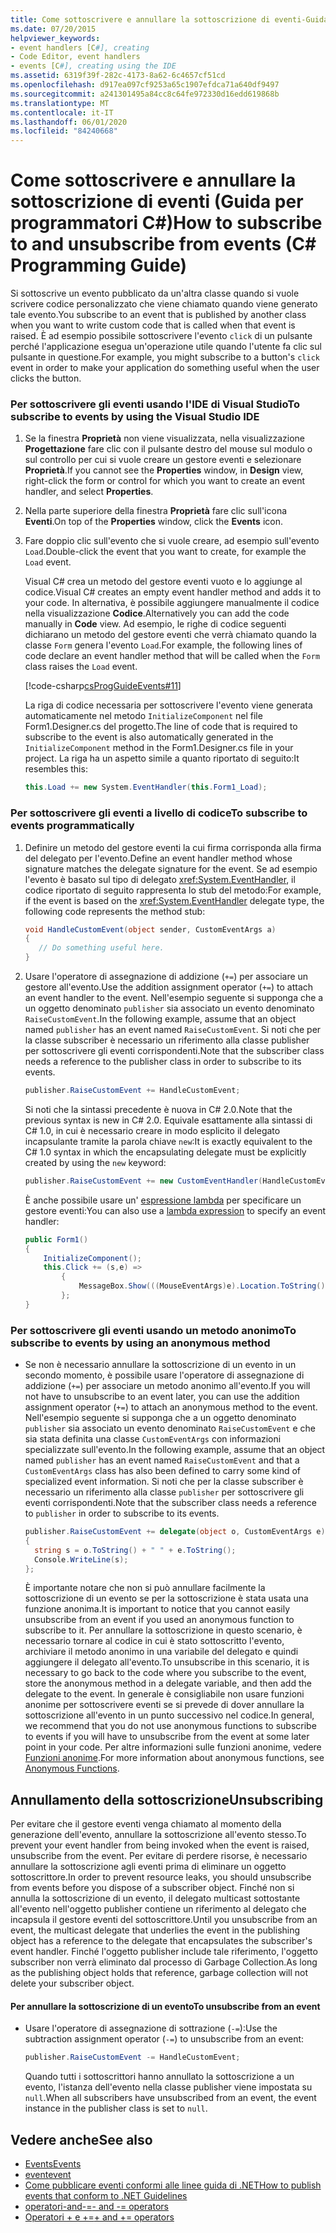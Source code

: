 ```yaml
---
title: Come sottoscrivere e annullare la sottoscrizione di eventi-Guida per programmatori C#
ms.date: 07/20/2015
helpviewer_keywords:
- event handlers [C#], creating
- Code Editor, event handlers
- events [C#], creating using the IDE
ms.assetid: 6319f39f-282c-4173-8a62-6c4657cf51cd
ms.openlocfilehash: d917ea097cf9253a65c1907efdca71a640df9497
ms.sourcegitcommit: a241301495a84cc8c64fe972330d16edd619868b
ms.translationtype: MT
ms.contentlocale: it-IT
ms.lasthandoff: 06/01/2020
ms.locfileid: "84240668"
---
```

# <a name="how-to-subscribe-to-and-unsubscribe-from-events-c-programming-guide"></a><span data-ttu-id="5e4f7-102">Come sottoscrivere e annullare la sottoscrizione di eventi (Guida per programmatori C#)</span><span class="sxs-lookup"><span data-stu-id="5e4f7-102">How to subscribe to and unsubscribe from events (C# Programming Guide)</span></span>
<span data-ttu-id="5e4f7-103">Si sottoscrive un evento pubblicato da un'altra classe quando si vuole scrivere codice personalizzato che viene chiamato quando viene generato tale evento.</span><span class="sxs-lookup"><span data-stu-id="5e4f7-103">You subscribe to an event that is published by another class when you want to write custom code that is called when that event is raised.</span></span> <span data-ttu-id="5e4f7-104">È ad esempio possibile sottoscrivere l'evento `click` di un pulsante perché l'applicazione esegua un'operazione utile quando l'utente fa clic sul pulsante in questione.</span><span class="sxs-lookup"><span data-stu-id="5e4f7-104">For example, you might subscribe to a button's `click` event in order to make your application do something useful when the user clicks the button.</span></span>  
  
### <a name="to-subscribe-to-events-by-using-the-visual-studio-ide"></a><span data-ttu-id="5e4f7-105">Per sottoscrivere gli eventi usando l'IDE di Visual Studio</span><span class="sxs-lookup"><span data-stu-id="5e4f7-105">To subscribe to events by using the Visual Studio IDE</span></span>  
  
1. <span data-ttu-id="5e4f7-106">Se la finestra **Proprietà** non viene visualizzata, nella visualizzazione **Progettazione** fare clic con il pulsante destro del mouse sul modulo o sul controllo per cui si vuole creare un gestore eventi e selezionare **Proprietà**.</span><span class="sxs-lookup"><span data-stu-id="5e4f7-106">If you cannot see the **Properties** window, in **Design** view, right-click the form or control for which you want to create an event handler, and select **Properties**.</span></span>  
  
2. <span data-ttu-id="5e4f7-107">Nella parte superiore della finestra **Proprietà** fare clic sull'icona **Eventi**.</span><span class="sxs-lookup"><span data-stu-id="5e4f7-107">On top of the **Properties** window, click the **Events** icon.</span></span>  
  
3. <span data-ttu-id="5e4f7-108">Fare doppio clic sull'evento che si vuole creare, ad esempio sull'evento `Load`.</span><span class="sxs-lookup"><span data-stu-id="5e4f7-108">Double-click the event that you want to create, for example the `Load` event.</span></span>  
  
     <span data-ttu-id="5e4f7-109">Visual C# crea un metodo del gestore eventi vuoto e lo aggiunge al codice.</span><span class="sxs-lookup"><span data-stu-id="5e4f7-109">Visual C# creates an empty event handler method and adds it to your code.</span></span> <span data-ttu-id="5e4f7-110">In alternativa, è possibile aggiungere manualmente il codice nella visualizzazione **Codice**.</span><span class="sxs-lookup"><span data-stu-id="5e4f7-110">Alternatively you can add the code manually in **Code** view.</span></span> <span data-ttu-id="5e4f7-111">Ad esempio, le righe di codice seguenti dichiarano un metodo del gestore eventi che verrà chiamato quando la classe `Form` genera l'evento `Load`.</span><span class="sxs-lookup"><span data-stu-id="5e4f7-111">For example, the following lines of code declare an event handler method that will be called when the `Form` class raises the `Load` event.</span></span>  
  
     [!code-csharp[csProgGuideEvents#11](~/samples/snippets/csharp/VS_Snippets_VBCSharp/csProgGuideEvents/CS/Events.cs#11)]  
  
     <span data-ttu-id="5e4f7-112">La riga di codice necessaria per sottoscrivere l'evento viene generata automaticamente nel metodo `InitializeComponent` nel file Form1.Designer.cs del progetto.</span><span class="sxs-lookup"><span data-stu-id="5e4f7-112">The line of code that is required to subscribe to the event is also automatically generated in the `InitializeComponent` method in the Form1.Designer.cs file in your project.</span></span> <span data-ttu-id="5e4f7-113">La riga ha un aspetto simile a quanto riportato di seguito:</span><span class="sxs-lookup"><span data-stu-id="5e4f7-113">It resembles this:</span></span>  
  
    ```csharp
    this.Load += new System.EventHandler(this.Form1_Load);  
    ```  
  
### <a name="to-subscribe-to-events-programmatically"></a><span data-ttu-id="5e4f7-114">Per sottoscrivere gli eventi a livello di codice</span><span class="sxs-lookup"><span data-stu-id="5e4f7-114">To subscribe to events programmatically</span></span>  
  
1. <span data-ttu-id="5e4f7-115">Definire un metodo del gestore eventi la cui firma corrisponda alla firma del delegato per l'evento.</span><span class="sxs-lookup"><span data-stu-id="5e4f7-115">Define an event handler method whose signature matches the delegate signature for the event.</span></span> <span data-ttu-id="5e4f7-116">Se ad esempio l'evento è basato sul tipo di delegato <xref:System.EventHandler>, il codice riportato di seguito rappresenta lo stub del metodo:</span><span class="sxs-lookup"><span data-stu-id="5e4f7-116">For example, if the event is based on the <xref:System.EventHandler> delegate type, the following code represents the method stub:</span></span>  
  
    ```csharp
    void HandleCustomEvent(object sender, CustomEventArgs a)  
    {  
       // Do something useful here.  
    }  
    ```  
  
2. <span data-ttu-id="5e4f7-117">Usare l'operatore di assegnazione di addizione (`+=`) per associare un gestore all'evento.</span><span class="sxs-lookup"><span data-stu-id="5e4f7-117">Use the addition assignment operator (`+=`) to attach an event handler to the event.</span></span> <span data-ttu-id="5e4f7-118">Nell'esempio seguente si supponga che a un oggetto denominato `publisher` sia associato un evento denominato `RaiseCustomEvent`.</span><span class="sxs-lookup"><span data-stu-id="5e4f7-118">In the following example, assume that an object named `publisher` has an event named `RaiseCustomEvent`.</span></span> <span data-ttu-id="5e4f7-119">Si noti che per la classe subscriber è necessario un riferimento alla classe publisher per sottoscrivere gli eventi corrispondenti.</span><span class="sxs-lookup"><span data-stu-id="5e4f7-119">Note that the subscriber class needs a reference to the publisher class in order to subscribe to its events.</span></span>  
  
    ```csharp
    publisher.RaiseCustomEvent += HandleCustomEvent;  
    ```  
  
     <span data-ttu-id="5e4f7-120">Si noti che la sintassi precedente è nuova in C# 2.0.</span><span class="sxs-lookup"><span data-stu-id="5e4f7-120">Note that the previous syntax is new in C# 2.0.</span></span> <span data-ttu-id="5e4f7-121">Equivale esattamente alla sintassi di C# 1.0, in cui è necessario creare in modo esplicito il delegato incapsulante tramite la parola chiave `new`:</span><span class="sxs-lookup"><span data-stu-id="5e4f7-121">It is exactly equivalent to the C# 1.0 syntax in which the encapsulating delegate must be explicitly created by using the `new` keyword:</span></span>  
  
    ```csharp
    publisher.RaiseCustomEvent += new CustomEventHandler(HandleCustomEvent);  
    ```  
  
     <span data-ttu-id="5e4f7-122">È anche possibile usare un' [espressione lambda](../statements-expressions-operators/lambda-expressions.md) per specificare un gestore eventi:</span><span class="sxs-lookup"><span data-stu-id="5e4f7-122">You can also use a [lambda expression](../statements-expressions-operators/lambda-expressions.md) to specify an event handler:</span></span>
  
    ```csharp
    public Form1()  
    {  
        InitializeComponent();  
        this.Click += (s,e) =>
            {
                MessageBox.Show(((MouseEventArgs)e).Location.ToString());
            };
    }  
    ```  
  
### <a name="to-subscribe-to-events-by-using-an-anonymous-method"></a><span data-ttu-id="5e4f7-123">Per sottoscrivere gli eventi usando un metodo anonimo</span><span class="sxs-lookup"><span data-stu-id="5e4f7-123">To subscribe to events by using an anonymous method</span></span>  
  
- <span data-ttu-id="5e4f7-124">Se non è necessario annullare la sottoscrizione di un evento in un secondo momento, è possibile usare l'operatore di assegnazione di addizione (`+=`) per associare un metodo anonimo all'evento.</span><span class="sxs-lookup"><span data-stu-id="5e4f7-124">If you will not have to unsubscribe to an event later, you can use the addition assignment operator (`+=`) to attach an anonymous method to the event.</span></span> <span data-ttu-id="5e4f7-125">Nell'esempio seguente si supponga che a un oggetto denominato `publisher` sia associato un evento denominato `RaiseCustomEvent` e che sia stata definita una classe `CustomEventArgs` con informazioni specializzate sull'evento.</span><span class="sxs-lookup"><span data-stu-id="5e4f7-125">In the following example, assume that an object named `publisher` has an event named `RaiseCustomEvent` and that a `CustomEventArgs` class has also been defined to carry some kind of specialized event information.</span></span> <span data-ttu-id="5e4f7-126">Si noti che per la classe subscriber è necessario un riferimento alla classe `publisher` per sottoscrivere gli eventi corrispondenti.</span><span class="sxs-lookup"><span data-stu-id="5e4f7-126">Note that the subscriber class needs a reference to `publisher` in order to subscribe to its events.</span></span>  
  
    ```csharp
    publisher.RaiseCustomEvent += delegate(object o, CustomEventArgs e)  
    {  
      string s = o.ToString() + " " + e.ToString();  
      Console.WriteLine(s);  
    };  
    ```  
  
     <span data-ttu-id="5e4f7-127">È importante notare che non si può annullare facilmente la sottoscrizione di un evento se per la sottoscrizione è stata usata una funzione anonima.</span><span class="sxs-lookup"><span data-stu-id="5e4f7-127">It is important to notice that you cannot easily unsubscribe from an event if you used an anonymous function to subscribe to it.</span></span> <span data-ttu-id="5e4f7-128">Per annullare la sottoscrizione in questo scenario, è necessario tornare al codice in cui è stato sottoscritto l'evento, archiviare il metodo anonimo in una variabile del delegato e quindi aggiungere il delegato all'evento.</span><span class="sxs-lookup"><span data-stu-id="5e4f7-128">To unsubscribe in this scenario, it is necessary to go back to the code where you subscribe to the event, store the anonymous method in a delegate variable, and then add the delegate to the event.</span></span> <span data-ttu-id="5e4f7-129">In generale è consigliabile non usare funzioni anonime per sottoscrivere eventi se si prevede di dover annullare la sottoscrizione all'evento in un punto successivo nel codice.</span><span class="sxs-lookup"><span data-stu-id="5e4f7-129">In general, we recommend that you do not use anonymous functions to subscribe to events if you will have to unsubscribe from the event at some later point in your code.</span></span> <span data-ttu-id="5e4f7-130">Per altre informazioni sulle funzioni anonime, vedere [Funzioni anonime](../statements-expressions-operators/anonymous-functions.md).</span><span class="sxs-lookup"><span data-stu-id="5e4f7-130">For more information about anonymous functions, see [Anonymous Functions](../statements-expressions-operators/anonymous-functions.md).</span></span>  
  
## <a name="unsubscribing"></a><span data-ttu-id="5e4f7-131">Annullamento della sottoscrizione</span><span class="sxs-lookup"><span data-stu-id="5e4f7-131">Unsubscribing</span></span>  
 <span data-ttu-id="5e4f7-132">Per evitare che il gestore eventi venga chiamato al momento della generazione dell'evento, annullare la sottoscrizione all'evento stesso.</span><span class="sxs-lookup"><span data-stu-id="5e4f7-132">To prevent your event handler from being invoked when the event is raised, unsubscribe from the event.</span></span> <span data-ttu-id="5e4f7-133">Per evitare di perdere risorse, è necessario annullare la sottoscrizione agli eventi prima di eliminare un oggetto sottoscrittore.</span><span class="sxs-lookup"><span data-stu-id="5e4f7-133">In order to prevent resource leaks, you should unsubscribe from events before you dispose of a subscriber object.</span></span> <span data-ttu-id="5e4f7-134">Finché non si annulla la sottoscrizione di un evento, il delegato multicast sottostante all'evento nell'oggetto publisher contiene un riferimento al delegato che incapsula il gestore eventi del sottoscrittore.</span><span class="sxs-lookup"><span data-stu-id="5e4f7-134">Until you unsubscribe from an event, the multicast delegate that underlies the event in the publishing object has a reference to the delegate that encapsulates the subscriber's event handler.</span></span> <span data-ttu-id="5e4f7-135">Finché l'oggetto publisher include tale riferimento, l'oggetto subscriber non verrà eliminato dal processo di Garbage Collection.</span><span class="sxs-lookup"><span data-stu-id="5e4f7-135">As long as the publishing object holds that reference, garbage collection will not delete your subscriber object.</span></span>  
  
#### <a name="to-unsubscribe-from-an-event"></a><span data-ttu-id="5e4f7-136">Per annullare la sottoscrizione di un evento</span><span class="sxs-lookup"><span data-stu-id="5e4f7-136">To unsubscribe from an event</span></span>  
  
- <span data-ttu-id="5e4f7-137">Usare l'operatore di assegnazione di sottrazione (`-=`):</span><span class="sxs-lookup"><span data-stu-id="5e4f7-137">Use the subtraction assignment operator (`-=`) to unsubscribe from an event:</span></span>  
  
    ```csharp
    publisher.RaiseCustomEvent -= HandleCustomEvent;  
    ```  
  
     <span data-ttu-id="5e4f7-138">Quando tutti i sottoscrittori hanno annullato la sottoscrizione a un evento, l'istanza dell'evento nella classe publisher viene impostata su `null`.</span><span class="sxs-lookup"><span data-stu-id="5e4f7-138">When all subscribers have unsubscribed from an event, the event instance in the publisher class is set to `null`.</span></span>  
  
## <a name="see-also"></a><span data-ttu-id="5e4f7-139">Vedere anche</span><span class="sxs-lookup"><span data-stu-id="5e4f7-139">See also</span></span>

- [<span data-ttu-id="5e4f7-140">Events</span><span class="sxs-lookup"><span data-stu-id="5e4f7-140">Events</span></span>](./index.md)
- [<span data-ttu-id="5e4f7-141">event</span><span class="sxs-lookup"><span data-stu-id="5e4f7-141">event</span></span>](../../language-reference/keywords/event.md)
- [<span data-ttu-id="5e4f7-142">Come pubblicare eventi conformi alle linee guida di .NET</span><span class="sxs-lookup"><span data-stu-id="5e4f7-142">How to publish events that conform to .NET Guidelines</span></span>](./how-to-publish-events-that-conform-to-net-framework-guidelines.md)
- [<span data-ttu-id="5e4f7-143">operatori-and-=</span><span class="sxs-lookup"><span data-stu-id="5e4f7-143">- and -= operators</span></span>](../../language-reference/operators/subtraction-operator.md)
- [<span data-ttu-id="5e4f7-144">Operatori + e +=</span><span class="sxs-lookup"><span data-stu-id="5e4f7-144">+ and += operators</span></span>](../../language-reference/operators/addition-operator.md)
